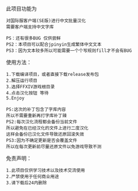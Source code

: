 此项目功能为

	对国际服客户端(SE版)进行中文批量汉化
	需要客户端支持中文字库

	PS：还有很多BUG 仅供尝鲜
	PS2：本项目可以配合jpinyin生成繁体中文文本
	PS3：因为文本较多所以可能需要一个个写规则fill才不会有BUG

使用方法：

	1.下载编译项目，或者直接下载release发布包
	2.解压运行项目
	3.选择FFXIV游戏根目录
	4.点击汉化按钮 等待
	5.Enjoy

    PS:这次的补丁包含了字库内容
    所以不需要重新再打字库补丁辣
    PS2:每次汉化流程都会备份当前文件
    所以避免在已经汉化的文件上进行二度汉化
    这样会备份已汉化文件导致还原回滚失效
	PS3:因为不确定更新是否会覆盖文件
	所以在每次更新前尽量还原文件以免游戏导致不测

免责声明：

	1.此项目仅供学习技术以及技术交流使用
	2.严禁使用于任何商业用途
	3.请下载后24内删除
